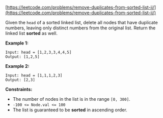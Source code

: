 [https://leetcode.com/problems/remove-duplicates-from-sorted-list-ii/](https://leetcode.com/problems/remove-duplicates-from-sorted-list-ii/)

Given the `head` of a sorted linked list, delete all nodes that have duplicate numbers, leaving only distinct numbers from the original list. Return the linked list **sorted** as well.

**Example 1:**
```
Input: head = [1,2,3,3,4,4,5]
Output: [1,2,5]

```

**Example 2:**
```
Input: head = [1,1,1,2,3]
Output: [2,3]
```

**Constraints:**

- The number of nodes in the list is in the range `[0, 300]`.
- `-100 <= Node.val <= 100`
- The list is guaranteed to be **sorted** in ascending order.


